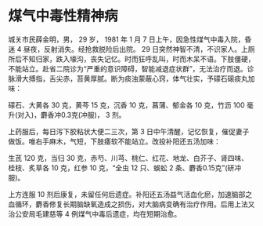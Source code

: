 # 煤气中毒性精神病

城关市民薛金明，男， 29 岁， 1981 年 1 月 7 日上午，因急性煤气中毒入院，昏迷 4 昼夜，反射消失。经抢救脱险后出院。 29 日突然神智不清，不识家人。上厕所后不知归家，跌入壕沟，丧失记忆。时而狂呼乱叫，时而木呆不语。下肢僵硬，不能站立。赴省二院诊为“严重的意识障碍，智能减退症状群”，无法治疗而退。诊脉滑大搏指，舌尖赤，苔黄厚腻。断为痰浊蒙蔽心窍，体气壮实，予礞石磙痰丸加味：

礞石、大黄各 30 克，黄芩 15 克，沉香 10 克，菖蒲、郁金各 10 克，竹沥 100 毫升(对入)，麝香冲0.3克(冲服)，
3 剂。

上药服后，每日泻下胶粘状大便二三次，第 3 日中午清醒，记忆恢复，催促妻子做饭。唯右手麻木，气短，下肢痿软不能站立。改投补阳还五汤加味：

生芪 120 克，当归 30 克，赤芍、川芎、桃仁、红花、地龙、白芥子、肾四味、桂枝、炙草各 10 克，红参 10 克，“全虫 12 只、蜈蚣 2 条、麝香0.15克”(研冲服)。

上方连服 10 剂后康复，未留任何后遗症。补阳还五汤益气活血化瘀，加速脑部之血循环，麝香修复长期脑缺氧造成之损伤，对大脑病变确有治疗作用。后用上法又治公安局毛建慈等 4 例煤气中毒后遗症，均在短期治愈。